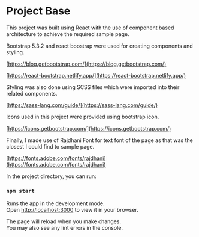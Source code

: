 # Project Base

This project was built using React with the use of component based architecture to achieve the required sample page.

Bootstrap 5.3.2 and react boostrap were used for creating components and styling.

[https://blog.getbootstrap.com/](https://blog.getbootstrap.com/)

[https://react-bootstrap.netlify.app/](https://react-bootstrap.netlify.app/)

Styling was also done using SCSS files which were imported into their related components.

[https://sass-lang.com/guide/](https://sass-lang.com/guide/)

Icons used in this project were provided using bootstrap icon.

[https://icons.getbootstrap.com/](https://icons.getbootstrap.com/)

Finally, I made use of Rajdhani Font for text font of the page as that was the closest I could find to sample page.

[https://fonts.adobe.com/fonts/rajdhani](https://fonts.adobe.com/fonts/rajdhani)

In the project directory, you can run:

### `npm start`

Runs the app in the development mode.\
Open [http://localhost:3000](http://localhost:3000) to view it in your browser.

The page will reload when you make changes.\
You may also see any lint errors in the console.

